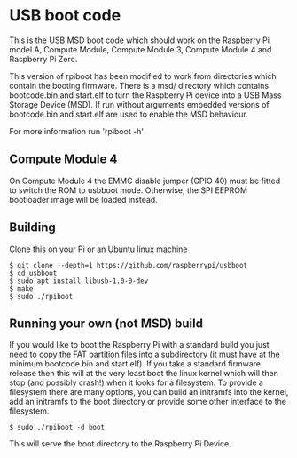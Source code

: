 # USB boot code

This is the USB MSD boot code which should work on the Raspberry Pi model A, Compute Module, Compute
Module 3, Compute Module 4 and Raspberry Pi Zero.

This version of rpiboot has been modified to work from directories which contain the booting
firmware.  There is a msd/ directory which contains bootcode.bin and start.elf to turn
the Raspberry Pi device into a USB Mass Storage Device (MSD). If run without arguments
embedded versions of bootcode.bin and start.elf are used to enable the MSD behaviour.

For more information run 'rpiboot -h'

## Compute Module 4
On Compute Module 4 the EMMC disable jumper (GPIO 40) must be fitted to switch
the ROM to usbboot mode. Otherwise, the SPI EEPROM bootloader image will be loaded
instead.

## Building

Clone this on your Pi or an Ubuntu linux machine

```
$ git clone --depth=1 https://github.com/raspberrypi/usbboot
$ cd usbboot
$ sudo apt install libusb-1.0-0-dev
$ make
$ sudo ./rpiboot
```

## Running your own (not MSD) build

If you would like to boot the Raspberry Pi with a standard build you just need to copy the FAT partition
files into a subdirectory (it must have at the minimum bootcode.bin and start.elf).  If you take a
standard firmware release then this will at the very least boot the linux kernel which will then stop
(and possibly crash!) when it looks for a filesystem.  To provide a filesystem there are many options,
you can build an initramfs into the kernel, add an initramfs to the boot directory or provide some
other interface to the filesystem.

```
$ sudo ./rpiboot -d boot
```

This will serve the boot directory to the Raspberry Pi Device.

